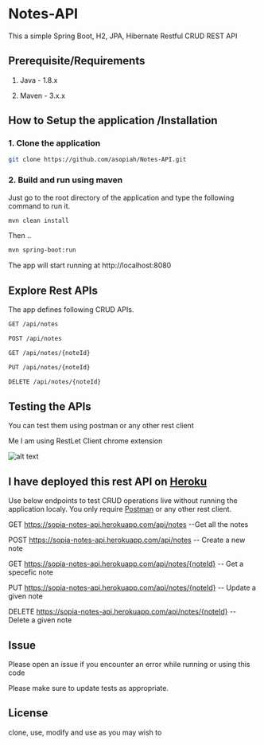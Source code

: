 # Notes-API
This a simple Spring Boot, H2, JPA, Hibernate Restful CRUD REST API

## Prerequisite/Requirements
 
1. Java - 1.8.x
 
2. Maven - 3.x.x
 
## How to Setup the application /Installation

### 1. Clone the application
```bash
git clone https://github.com/asopiah/Notes-API.git
```

### 2. Build and run using maven
Just go to the root directory of the application and type the following command to run it.
```bash
mvn clean install
```
Then ..
```bash
mvn spring-boot:run
```
The app will start running at http://localhost:8080
## Explore Rest APIs
The app defines following CRUD APIs.
```bash
GET /api/notes

POST /api/notes

GET /api/notes/{noteId}

PUT /api/notes/{noteId}

DELETE /api/notes/{noteId}
```
## Testing the APIs
You can test them using postman or any other rest client

Me I am using RestLet Client chrome extension

![alt text](https://github.com/asopiah/Images/blob/master/notes_api_testing.gif)

## I have deployed this rest API on [Heroku](https://www.heroku.com/)
Use below endpoints to test CRUD operations live without running the application localy. You only require [Postman](https://www.getpostman.com/
) or any other rest client.

GET https://sopia-notes-api.herokuapp.com/api/notes --Get all the notes

POST https://sopia-notes-api.herokuapp.com/api/notes -- Create a new note

GET https://sopia-notes-api.herokuapp.com/api/notes/{noteId} -- Get a specefic note 

PUT https://sopia-notes-api.herokuapp.com/api/notes/{noteId} -- Update a given note

DELETE https://sopia-notes-api.herokuapp.com/api/notes/{noteId} -- Delete a given note


## Issue
Please open an issue if you encounter an error while running or using this code

Please make sure to update tests as appropriate.

## License
clone, use, modify and use as you may wish to
